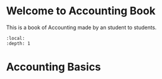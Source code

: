 # Welcome to Accounting Book

This is a book of Accounting made by an student to students.

```{contents}
:local:
:depth: 1
```

# Accounting Basics
